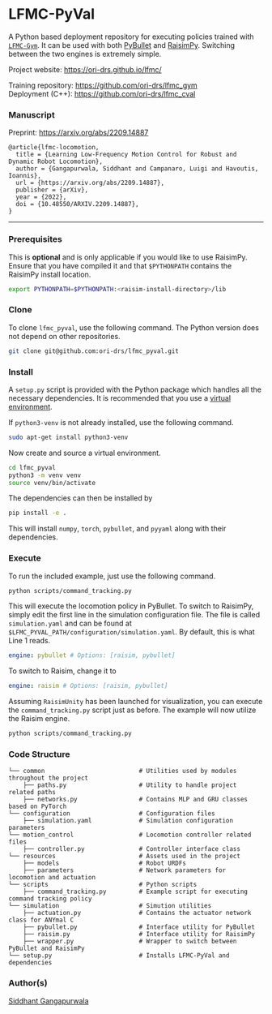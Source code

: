 # LFMC-PyVal

A Python based deployment repository for executing 
policies trained with [```LFMC-Gym```](https://github.com/ori-drs/lfmc_gym).
It can be used with both 
[PyBullet](https://pybullet.org/wordpress/) and 
[RaisimPy](https://raisim.com/sections/RaiSimPy.html).
Switching between the two engines is extremely simple.

Project website: https://ori-drs.github.io/lfmc/ </br>

Training repository: https://github.com/ori-drs/lfmc_gym </br>
Deployment (C++): https://github.com/ori-drs/lfmc_cval </br>

### Manuscript

Preprint: https://arxiv.org/abs/2209.14887

```
@article{lfmc-locomotion,
  title = {Learning Low-Frequency Motion Control for Robust and Dynamic Robot Locomotion},
  author = {Gangapurwala, Siddhant and Campanaro, Luigi and Havoutis, Ioannis},
  url = {https://arxiv.org/abs/2209.14887},
  publisher = {arXiv},  
  year = {2022},
  doi = {10.48550/ARXIV.2209.14887},
}
```

---

### Prerequisites
This is **optional** and is 
only applicable if you would like to use RaisimPy. 
Ensure that you have
compiled it and that ```$PYTHONPATH``` contains the 
RaisimPy install location.
```bash
export PYTHONPATH=$PYTHONPATH:<raisim-install-directory>/lib
```

### Clone
To clone ```lfmc_pyval```, use the following command. The Python
version does not depend on other repositories.
```bash
git clone git@github.com:ori-drs/lfmc_pyval.git
```

### Install 

A ```setup.py``` script is provided with the Python
package which handles all the necessary dependencies.
It is recommended that you use a 
[virtual environment](https://docs.python.org/3/tutorial/venv.html).

If ```python3-venv``` is not already installed, use the following command.
```bash
sudo apt-get install python3-venv
```

Now create and source a virtual environment. 
```bash
cd lfmc_pyval
python3 -m venv venv
source venv/bin/activate
```

The dependencies can then be installed by
```bash
pip install -e .
```

This will install ```numpy```, ```torch```, ```pybullet```, and
```pyyaml``` along with their dependencies.

### Execute

To run the included example, just use the following command.

```bash
python scripts/command_tracking.py
```

This will execute the locomotion policy in PyBullet. To switch to
RaisimPy, simply edit the first line in the simulation
configuration file. The file is called ```simulation.yaml```
and can be found at ```$LFMC_PYVAL_PATH/configuration/simulation.yaml```.
By default, this is what Line 1 reads.
```yaml
engine: pybullet # Options: [raisim, pybullet]
```
To switch to Raisim, change it to
```yaml
engine: raisim # Options: [raisim, pybullet]
```

Assuming ```RaisimUnity``` has been launched for visualization,
you can execute the ```command_tracking.py``` script just as before.
The example will now utilize the Raisim engine.
```bash
python scripts/command_tracking.py
```

### Code Structure
    └── common                          # Utilities used by modules throughout the project
        ├── paths.py                    # Utility to handle project related paths
        ├── networks.py                 # Contains MLP and GRU classes based on PyTorch
    └── configuration                   # Configuration files
        ├── simulation.yaml             # Simulation configuration parameters
    └── motion_control                  # Locomotion controller related files
        ├── controller.py               # Controller interface class
    └── resources                       # Assets used in the project
        ├── models                      # Robot URDFs
        ├── parameters                  # Network parameters for locomotion and actuation
    └── scripts                         # Python scripts
        ├── command_tracking.py         # Example script for executing command tracking policy
    └── simulation                      # Simution utilities
        ├── actuation.py                # Contains the actuator network class for ANYmal C
        ├── pybullet.py                 # Interface utility for PyBullet
        ├── raisim.py                   # Interface utility for RaisimPy
        ├── wrapper.py                  # Wrapper to switch between PyBullet and RaisimPy
    └── setup.py                        # Installs LFMC-PyVal and dependencies

### Author(s)
[Siddhant Gangapurwala](mailto:siddhant@robots.ox.ac.uk)
